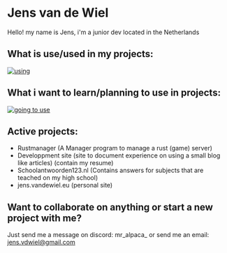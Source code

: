 # Jens van de Wiel
Hello! my name is Jens, i'm a junior dev located in the Netherlands

## What is use/used in my projects:
[![using](https://skillicons.dev/icons?i=arduino,css,cpp,docker,git,github,go,laravel,php,powershell,raspberrypi,cloudflare,materialui,mysql,ts,nginx,idea,html,react,rust,scala,tailwind,unity,unreal,vite,vue&perline=12)](https://jens.vandewiel.eu)
## What i want to learn/planning to use in projects:
[![going to use](https://skillicons.dev/icons?i=cassandra,dart,flutter,firebase,kubernetes,mongodb,postgres,redis,ruby,rails,supabase,svelte,solidjs,tauri,wasm&perline=15)](https://jens.vandewiel.eu)
## Active projects:
- Rustmanager (A Manager program to manage a rust (game) server)
- Developpment site (site to document experience on using a small blog like articles) (contain my resume)
- Schoolantwoorden123.nl (Contains answers for subjects that are teached on my high school)
- jens.vandewiel.eu (personal site)
## Want to collaborate on anything or start a new project with me?
Just send me a message on discord: mr_alpaca_ or send me an email: jens.vdwiel@gmail.com
